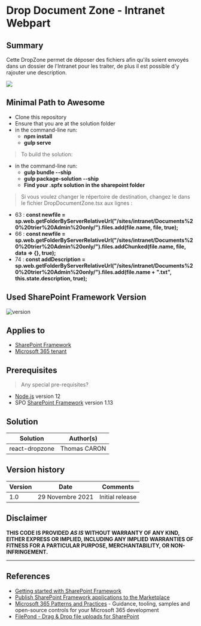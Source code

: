 # Drop Document Zone - Intranet Webpart

## Summary

Cette DropZone permet de déposer des fichiers afin qu'ils soient envoyés dans un dossier de l'Intranet pour les traiter, de plus il est possible d'y rajouter une description.

![](https://i.imgur.com/xyhtNcN.png)

## Minimal Path to Awesome

- Clone this repository
- Ensure that you are at the solution folder
- in the command-line run:
  - **npm install**
  - **gulp serve**

> To build the solution:
- in the command-line run:
  - **gulp bundle --ship**
  - **gulp package-solution --ship**
  - **Find your .spfx solution in the sharepoint folder**

> Si vous voulez changer le répertoire de destination, changez le dans le fichier DropDocumentZone.tsx aux lignes :
- 63 : **const newfile = sp.web.getFolderByServerRelativeUrl("/sites/intranet/Documents%20%20trier%20Admin%20only/").files.add(file.name, file, true);**
- 66 : **const newfile = sp.web.getFolderByServerRelativeUrl("/sites/intranet/Documents%20%20trier%20Admin%20only/").files.addChunked(file.name, file, data => {}, true);**
- 74 : **const addDescription = sp.web.getFolderByServerRelativeUrl("/sites/intranet/Documents%20%20trier%20Admin%20only/").files.add(file.name + ".txt", this.state.description, true);**

## Used SharePoint Framework Version

![version](https://img.shields.io/badge/version-1.13-green.svg)

## Applies to

- [SharePoint Framework](https://aka.ms/spfx)
- [Microsoft 365 tenant](https://docs.microsoft.com/en-us/sharepoint/dev/spfx/set-up-your-developer-tenant)

## Prerequisites

> Any special pre-requisites?
- [Node.js](https://nodejs.org/en/download/releases/) version 12
- SPO [SharePoint Framework](https://aka.ms/spfx) version 1.13

## Solution

Solution|Author(s)
--------|---------
react-dropzone | Thomas CARON

## Version history

Version|Date|Comments
-------|----|--------
1.0|29 Novembre 2021 |Initial release

## Disclaimer

**THIS CODE IS PROVIDED *AS IS* WITHOUT WARRANTY OF ANY KIND, EITHER EXPRESS OR IMPLIED, INCLUDING ANY IMPLIED WARRANTIES OF FITNESS FOR A PARTICULAR PURPOSE, MERCHANTABILITY, OR NON-INFRINGEMENT.**

---

## References

- [Getting started with SharePoint Framework](https://docs.microsoft.com/en-us/sharepoint/dev/spfx/set-up-your-developer-tenant)
- [Publish SharePoint Framework applications to the Marketplace](https://docs.microsoft.com/en-us/sharepoint/dev/spfx/publish-to-marketplace-overview)
- [Microsoft 365 Patterns and Practices](https://aka.ms/m365pnp) - Guidance, tooling, samples and open-source controls for your Microsoft 365 development
- [FilePond - Drag & Drop file uploads for SharePoint](https://filepond.io/blog/filepond-drag-drop-file-uploads-for-sharepoint/)
